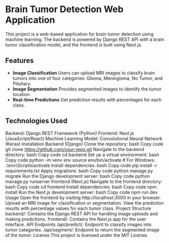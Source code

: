 # **Brain Tumor Detection Web Application**

This project is a web-based application for brain tumor detection using machine learning. The backend is powered by Django REST API with a brain tumor classification model, and the frontend is built using Next.js.

## **Features**

- **Image Classification**
  Users can upload MRI images to classify brain tumors into one of four categories: Glioma, Meningioma, No Tumor, and Pituitary.
- **Image Segmentation**
  Provides segmented images to identify the tumor location.
- **Real-time Predictions**
  Get prediction results with percentages for each class.

## **Technologies Used**

Backend: Django REST Framework (Python)
Frontend: Next.js (JavaScript/React)
Machine Learning Model: Convolutional Neural Network (Keras)
Installation
Backend (Django)
Clone the repository:
bash
Copy code
git clone https://github.com/your-repo.git
Navigate to the backend directory:
bash
Copy code
cd backend
Set up a virtual environment:
bash
Copy code
python -m venv env
source env/bin/activate # For Windows: .\env\Scripts\activate
Install dependencies:
bash
Copy code
pip install -r requirements.txt
Apply migrations:
bash
Copy code
python manage.py migrate
Run the Django development server:
bash
Copy code
python manage.py runserver
Frontend (Next.js)
Navigate to the frontend directory:
bash
Copy code
cd frontend
Install dependencies:
bash
Copy code
npm install
Run the Next.js development server:
bash
Copy code
npm run dev
Usage
Open the frontend by visiting http://localhost:3000 in your browser.
Upload an MRI image for classification or segmentation.
View the prediction results with percentage values for each tumor class.
Project Structure
backend/: Contains the Django REST API for handling image uploads and making predictions.
frontend/: Contains the Next.js app for the user interface.
API Endpoints
/api/predict/: Endpoint to classify images into tumor categories.
/api/segment/: Endpoint to return the segmented image of the tumor.
License
This project is licensed under the MIT License.
